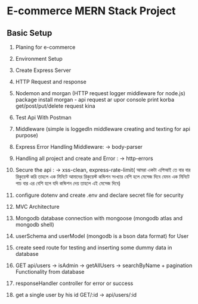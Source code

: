 # E-commerce MERN Stack Project

## Basic Setup

1.  Planing for e-commerce
2.  Environment Setup 
3.  Create Express Server
4.  HTTP Request and response
5. Nodemon and morgan (HTTP request logger middleware for node.js) package install
    morgan - api request ar upor console print korba get/post/put/delete request kina
6. Test Api With Postman
7. Middleware (simple is loggedIn middleware creating and texting for api purpose)
8. Express Error Handling Middleware: -> body-parser
9. Handling all project and create and Error : -> http-errors
10. Secure the api : -> xss-clean, express-rate-limit( আমরা একটা এপিআই তে বার বার রিকুয়েস্ট করি তাহলে এক মিনিটে আমাদের রিকুয়েস্ট কন্ডিশন সংখ্যার বেশি হলে মেসেজ দিবে যেমন এক মিনিটে পাচ বার এর বেশি হলে যদি কন্ডিশন দেয় তাহলে এই মেসেজ দিবে)

11. configure dotenv and create .env and declare secret file for security
12. MVC Architecture 
13. Mongodb database connection with mongoose (mongodb atlas and mongodb shell)

14. userSchema and userModel (mongodb is a bson data format) for User
15. create seed route for testing and inserting some dummy data in database
16. GET api/users -> isAdmin -> getAllUsers -> searchByName + pagination Functionality from database 

17. responseHandler controller for error or success
18. get a single user by his id GET/:id -> api/users/:id 
